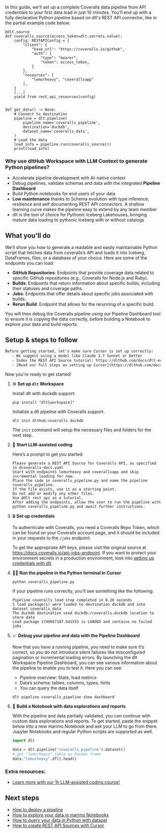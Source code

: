 In this guide, we'll set up a complete Coveralls data pipeline from API credentials to your first data load in just 10 minutes. You'll end up with a fully declarative Python pipeline based on dlt's REST API connector, like in the partial example code below:

```python-outcome
@dlt.source
def coveralls_source(access_token=dlt.secrets.value):
    config: RESTAPIConfig = {
        "client": {
            "base_url": "https://coveralls.io/github",
            "auth": {
                "type": "bearer",
                "token": access_token,
            }
        },
        "resources": [
            "lemurheavy", "coverallsapp"
        ],
    }
    [...]
    yield from rest_api_resources(config)


def get_data() -> None:
    # Connect to destination
    pipeline = dlt.pipeline(
        pipeline_name='coveralls_pipeline',
        destination='duckdb',
        dataset_name='coveralls_data', 
    )
    # Load the data
    load_info = pipeline.run(coveralls_source())
    print(load_info) 
```

### Why use dltHub Workspace with LLM Context to generate Python pipelines?

- Accelerate pipeline development with AI-native context
- Debug pipelines, validate schemas and data with the integrated **Pipeline Dashboard**
- Build Python notebooks for end users of your data
- **Low maintenance** thanks to Schema evolution with type inference, resilience and self documenting REST API connectors. A shallow learning curve makes the pipeline easy to extend by any team member
- dlt is the tool of choice for Pythonic Iceberg Lakehouses, bringing mature data loading to pythonic Iceberg with or without catalogs

## What you’ll do

We’ll show you how to generate a readable and easily maintainable Python script that fetches data from coveralls’s API and loads it into Iceberg, DataFrames, files, or a database of your choice. Here are some of the endpoints you can load:

- **GitHub Repositories**: Endpoints that provide coverage data related to specific GitHub repositories (e.g., Coveralls for Node.js and Ruby).
- **Builds**: Endpoints that return information about specific builds, including their statuses and coverage paths.
- **Jobs**: Endpoints that offer details about specific jobs associated with builds.
- **Rerun Build**: Endpoint that allows for the rerunning of a specific build.

You will then debug the Coveralls pipeline using our Pipeline Dashboard tool to ensure it is copying the data correctly, before building a Notebook to explore your data and build reports.

## Setup & steps to follow

```default
Before getting started, let's make sure Cursor is set up correctly:
   - We suggest using a model like Claude 3.7 Sonnet or better
   - Index the REST API Source tutorial: https://dlthub.com/docs/dlt-ecosystem/verified-sources/rest_api/ and add it to context as **@dlt rest api**
   - [Read our full steps on setting up Cursor](https://dlthub.com/docs/dlt-ecosystem/llm-tooling/cursor-restapi#23-configuring-cursor-with-documentation)
```

Now you're ready to get started!

1. ⚙️ **Set up `dlt` Workspace**
    
    Install dlt with duckdb support:
    ```shell
    pip install "dlt[workspace]"
    ```

    Initialize a dlt pipeline with Coveralls support.
    ```shell
    dlt init dlthub:coveralls duckdb
    ```

    The `init` command will setup the necessary files and folders for the next step.
    
2. 🤠 **Start LLM-assisted coding**
    
    Here’s a prompt to get you started:
    
    ```prompt
    Please generate a REST API Source for Coveralls API, as specified in @coveralls-docs.yaml 
    Start with endpoints lemurheavy and coverallsapp and skip incremental loading for now. 
    Place the code in coveralls_pipeline.py and name the pipeline coveralls_pipeline. 
    If the file exists, use it as a starting point. 
    Do not add or modify any other files. 
    Use @dlt rest api as a tutorial. 
    After adding the endpoints, allow the user to run the pipeline with python coveralls_pipeline.py and await further instructions.
    ```

    
3. 🔒 **Set up credentials** 
    
    To authenticate with Coveralls, you need a Coveralls Repo Token, which can be found on your Coveralls account page, and it should be included in your requests to the `/jobs` endpoint.
    
    To get the appropriate API keys, please visit the original source at https://docs.coveralls.io/api-jobs-endpoint.
    If you want to protect your environment secrets in a production environment, look into [setting up credentials with dlt](https://dlthub.com/docs/walkthroughs/add_credentials).
    
4. 🏃‍♀️ **Run the pipeline in the Python terminal in Cursor**
    
    ```shell
    python coveralls_pipeline.py
    ```
    
    If your pipeline runs correctly, you’ll see something like the following:
    
    ```shell
    Pipeline coveralls load step completed in 0.26 seconds
    1 load package(s) were loaded to destination duckdb and into dataset coveralls_data
    The duckdb destination used duckdb:/coveralls.duckdb location to store data
    Load package 1749667187.541553 is LOADED and contains no failed jobs
    ```
    
5. 📈 **Debug your pipeline and data with the Pipeline Dashboard**

    Now that you have a running pipeline, you need to make sure it’s correct, so you do not introduce silent failures like misconfigured pagination or incremental loading errors. By launching the dlt Workspace Pipeline Dashboard, you can see various information about the pipeline to enable you to test it. Here you can see:
    - Pipeline overview: State, load metrics
    - Data’s schema: tables, columns, types, hints
    - You can query the data itself
    
    ```shell
    dlt pipeline coveralls_pipeline show dashboard
    ```
    
6. 🐍 **Build a Notebook with data explorations and reports**

    With the pipeline and data partially validated, you can continue with custom data explorations and reports. To get started, paste the snippet below into a new marimo Notebook and ask your LLM to go from there. Jupyter Notebooks and regular Python scripts are supported as well.

    
    ```python
    import dlt

   data = dlt.pipeline("coveralls_pipeline").dataset()
   # get "lemurheavy" table as Pandas frame
   data."lemurheavy".df().head()
    ```

### Extra resources:

- [Learn more with our 1h LLM-assisted coding course!](https://www.youtube.com/watch?v=GGid70rnJuM)

## Next steps

- [How to deploy a pipeline](https://dlthub.com/docs/walkthroughs/deploy-a-pipeline)
- [How to explore your data in marimo Notebooks](https://dlthub.com/docs/general-usage/dataset-access/marimo)
- [How to query your data in Python with dataset](https://dlthub.com/docs/general-usage/dataset-access/dataset)
- [How to create REST API Sources with Cursor](https://dlthub.com/docs/dlt-ecosystem/llm-tooling/cursor-restapi)

